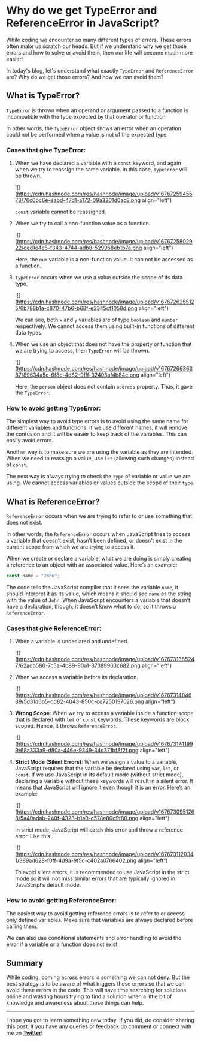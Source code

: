 # Why do we get TypeError and ReferenceError in JavaScript?

While coding we encounter so many different types of errors. These errors often make us scratch our heads. But if we understand why we get those errors and how to solve or avoid them, then our life will become much more easier!

In today's blog, let's understand what exactly `TypeError` and `ReferenceError` are? Why do we get those errors? And how we can avoid them?

## What is TypeError?

`TypeError` is thrown when an operand or argument passed to a function is incompatible with the type expected by that operator or function

In other words, the `TypeError` object shows an error when an operation could not be performed when a value is not of the expected type.

### Cases that give TypeError:

1. When we have declared a variable with a `const` keyword, and again when we try to reassign the same variable. In this case, `TypeError` will be thrown.
    
    ![](https://cdn.hashnode.com/res/hashnode/image/upload/v1676725945573/76c0bc6e-eabd-47d1-a172-09a3201d0ac8.png align="left")
    
    `const` variable cannot be reassigned.
    
2. When we try to call a non-function value as a function.
    
    ![](https://cdn.hashnode.com/res/hashnode/image/upload/v1676725802922/ded1e4e6-f343-4744-adb8-529968eb1b7a.png align="left")
    
    Here, the `num` variable is a non-function value. It can not be accessed as a function.
    
3. `TypeError` occurs when we use a value outside the scope of its data type.
    
    ![](https://cdn.hashnode.com/res/hashnode/image/upload/v1676726255125/6b788b1a-c870-47b6-b68f-e2345cf1058d.png align="left")
    
    We can see, both `x` and `y` variables are of type `boolean` and `number` respectively. We cannot access them using built-in functions of different data types.
    
4. When we use an object that does not have the property or function that we are trying to access, then `TypeError` will be thrown.
    
    ![](https://cdn.hashnode.com/res/hashnode/image/upload/v1676726636387/89634a5c-6f8c-4d82-9fff-32403af4b84c.png align="left")
    
    Here, the `person` object does not contain `address` property. Thus, it gave the `TypeError`.
    

### How to avoid getting TypeError:

The simplest way to avoid type errors is to avoid using the same name for different variables and functions. If we use different names, it will remove the confusion and it will be easier to keep track of the variables. This can easily avoid errors.

Another way is to make sure we are using the variable as they are intended. When we need to reassign a value, use `let` (allowing such changes) instead of `const`.

The next way is always trying to check the `type` of variable or value we are using. We cannot access variables or values outside the scope of their `type`.

## What is ReferenceError?

`ReferenceError` occurs when we are trying to refer to or use something that does not exist.

In other words, the `ReferenceError` occurs when JavaScript tries to access a variable that doesn’t exist, hasn’t been defined, or doesn’t exist in the current scope from which we are trying to access it.

When we create or declare a variable, what we are doing is simply creating a reference to an object with an associated value. Here’s an example:

```javascript
const name = "John";
```

The code tells the JavaScript compiler that it sees the variable `name`, it should interpret it as its value, which means it should see `name` as the string with the value of `John`. When JavaScript encounters a variable that doesn’t have a declaration, though, it doesn’t know what to do, so it throws a `ReferenceError`.

### Cases that give ReferenceError:

1. When a variable is undeclared and undefined.
    
    ![](https://cdn.hashnode.com/res/hashnode/image/upload/v1676731385247/62adb580-7c5a-4b89-90a1-37389963c682.png align="left")
    
2. When we access a variable before its declaration.
    
    ![](https://cdn.hashnode.com/res/hashnode/image/upload/v1676731484689/5d31d6b5-dd82-4043-850c-cd7250197026.png align="left")
    
3. **Wrong Scope**: When we try to access a variable inside a function scope that is declared with `let` or `const` keywords. These keywords are block scoped. Hence, it throws `ReferenceError`.
    
    ![](https://cdn.hashnode.com/res/hashnode/image/upload/v1676731741999/68a333a9-d80a-446e-9349-34d371bf8f2f.png align="left")
    
4. **Strict Mode (Silent Errors)**: When we assign a value to a variable, JavaScript requires that the variable be declared using `var`, `let`, or `const`. If we use JavaScript in its default mode (without strict mode), declaring a variable without these keywords will result in a silent error. It means that JavaScript will ignore it even though it is an error. Here’s an example:
    
    ![](https://cdn.hashnode.com/res/hashnode/image/upload/v1676730951268/5a40adab-240f-4323-b1a0-c578e80c9f80.png align="left")
    
    In strict mode, JavaScript will catch this error and throw a reference error. Like this:
    
    ![](https://cdn.hashnode.com/res/hashnode/image/upload/v1676731120341/389ad628-f0ff-4d9a-9f5c-c402a0766402.png align="left")
    
    To avoid silent errors, it is recommended to use JavaScript in the strict mode so it will not miss similar errors that are typically ignored in JavaScript’s default mode.
    

### How to avoid getting ReferenceError:

The easiest way to avoid getting reference errors is to refer to or access only defined variables. Make sure that variables are always declared before calling them.

We can also use conditional statements and error handling to avoid the error if a variable or a function does not exist.

## Summary

While coding, coming across errors is something we can not deny. But the best strategy is to be aware of what triggers these errors so that we can avoid these errors in the code. This will save time searching for solutions online and wasting hours trying to find a solution when a little bit of knowledge and awareness about these things can help.

---

I hope you got to learn something new today. If you did, do consider sharing this post. If you have any queries or feedback do comment or connect with me on [**Twitter**](https://twitter.com/pranita0709)!